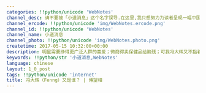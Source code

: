 ```yaml
---
categories: !!python/unicode 'WebNotes'
channel_desc: 请不要被「小道消息」这个名字误导.在这里,我只想努力为读者呈现一幅中国互联网的清明上河图.
channel_ercode: !!python/unicode 'img/WebNotes.ercode.png'
channel_id: !!python/unicode 'WebNotes'
channel_name: 小道消息
channel_photo: !!python/unicode 'img/WebNotes.photo.png'
createtime: 2017-05-15 10:32:00+00:00
description: 明星需要挣得更广泛人群的喜爱；微商得卖保健品给脑残；可我冯大辉又不指着粉丝基数和口碑过活，何必惯着他们？
keywords: !!python/str '小道消息,WebNotes'
language: chinese
layout: 1_0_post
tags: !!python/unicode 'internet'
title: 冯大辉（Fenng）又是谁？ | 博望相
---
```

<div class="original_panel_content" id="js_content">
</div>